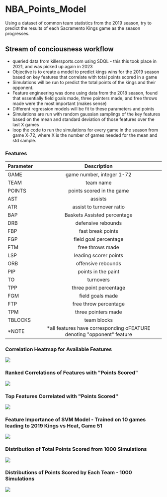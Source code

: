 # NBA_Points_Model
Using a dataset of common team statistics from the 2019 season, try to predict the results of each Sacramento Kings game as the season progresses.

## Stream of conciousness workflow
- queried data from killersports.com using SDQL - this this took place in 2021, and was picked up again in 2023
- Objective is to create a model to predict kings wins for the 2019 season based on key features that correlate with total points scored in a game
- Simulations will be run to predict the total points of the kings and their opponent.
- Feature engineering was done using data from the 2018 season, found that essentially field goals made, three pointers made, and free throws made were the most important (makes sense)
- Different regression models will be fit to these parameters and points
- Simulations are run with random gaussian samplings of the key features based on the mean and standard deviation of those features over the last X games
- loop the code to run the simulations for every game in the season from game X-72, where X is the number of games needed for the mean and std sample.

### Features
| Parameter | Description |
|:------------|:--------------:|
| GAME |  game number, integer 1-72  |
| TEAM |  team name  |
| POINTS |  points scored in the game  |
| AST |  assists  |
| ATR |  assist to turnover ratio  |
| BAP |  Baskets Assisted percentage  |
| DRB |  defensive rebounds  |
| FBP |  fast break points  |
| FGP |  field goal percentage  |
| FTM |  free throws made  |
| LSP |  leading scorer points  |
| ORB |  offensive rebounds  |
| PIP |  points in the paint  |
| TO |  turnovers  |
| TPP |  three point percentage  |
| FGM |  field goals made  |
| FTP |  free throw percentage  |
| TPM |  three pointers made  |
| TBLOCKS |  team blocks  |
| *NOTE |  *all features have corresponding oFEATURE denoting "opponent" feature |

### Correlation Heatmap for Available Features
![](https://github.com/ebrodbeck/NBA_Points_Model/blob/main/Correlation%20Heatmap.png)
### Ranked Correlations of Features with "Points Scored"
![](https://github.com/ebrodbeck/NBA_Points_Model/blob/main/Correlation%20with%20Points%20-%20All%20NBA%20Data.png)
### Top Features Correlated with "Points Scored"
![](https://github.com/ebrodbeck/NBA_Points_Model/blob/main/Significant%20Features%20to%20Points%20Scored.png)
### Feature Importance of SVM Model - Trained on 10 games leading to 2019 Kings vs Heat, Game 51
![](https://github.com/ebrodbeck/NBA_Points_Model/blob/main/Feature%20importance%20-%20arbitraty%20team%202%20vs%20Kings.png)
### Distribution of Total Points Scored from 1000 Simulations
![](https://github.com/ebrodbeck/NBA_Points_Model/blob/main/Arbitrary%20Game%20-%20Total%20Points%20Distribution.png)
### Distributions of Points Scored by Each Team - 1000 Simulations
![](https://github.com/ebrodbeck/NBA_Points_Model/blob/main/Arbitrary%20Game%20-%20Team%20Points%20Distribution.png)
